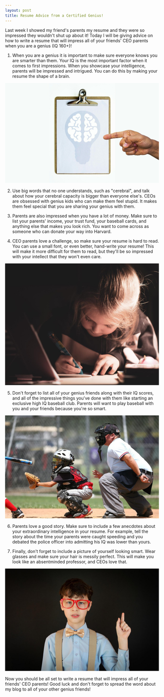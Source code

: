 ```yaml
---
layout: post
title: Resume Advice from a Certified Genius!
---
```


Last week I showed my friend's parents my resume and they were so impressed they wouldn't shut up about it! Today I will be giving advice on how to write a resume that will impress all of your friends' CEO parents when you are a genius (IQ 160+)!

1) When you are a genius it is important to make sure everyone knows you are smarter than them. Your IQ is the most important factor when it comes to first impressions. When you showcase your intelligence, parents will be impressed and intrigued. You can do this by making your resume the shape of a brain.

![Image for Brain](/images/resume-advice-brain.jpeg)

2) Use big words that no one understands, such as "cerebral", and talk about how your cerebral capacity is bigger than everyone else's. CEOs are obsessed with genius kids who can make them feel stupid. It makes them feel special that you are sharing your genius with them.

3) Parents are also impressed when you have a lot of money. Make sure to list your parents' income, your trust fund, your baseball cards, and anything else that makes you look rich. You want to come across as someone who can donate your way into Harvard.

4) CEO parents love a challenge, so make sure your resume is hard to read. You can use a small font, or even better, hand-write your resume! This will make it more difficult for them to read, but they'll be so impressed with your intellect that they won't even care.

![Image for Writing](/images/resume-advice-kid-writing.jpeg)

5) Don't forget to list all of your genius friends along with their IQ scores, and all of the impressive things you've done with them like starting an exclusive high IQ baseball club. Parents will want to play baseball with you and your friends because you're so smart.

![Image for Baseball](/images/resume-advice-baseball.jpeg)

6) Parents love a good story. Make sure to include a few anecdotes about your extraordinary intelligence in your resume. For example, tell the story about the time your parents were caught speeding and you debated the police officer into admitting his IQ was lower than yours.

7) Finally, don't forget to include a picture of yourself looking smart. Wear glasses and make sure your hair is messily perfect. This will make you look like an absentminded professor, and CEOs love that.

![Image for Smart](/images/resume-advice-kid-with-glasses.jpeg)

Now you should be all set to write a resume that will impress all of your friends' CEO parents! Good luck and don't forget to spread the word about my blog to all of your other genius friends!
